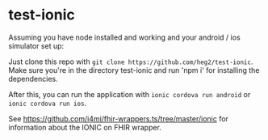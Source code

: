 # test-ionic
Assuming you have node installed and working and your android / ios simulator set up: 

Just clone this repo with `git clone https://github.com/heg2/test-ionic`. Make sure you're in the directory test-ionic and run 'npm i' for installing the dependencies. 

After this, you can run the application with `ionic cordova run android` or `ionic cordova run ios`.

See https://github.com/i4mi/fhir-wrappers.ts/tree/master/ionic for information about the IONIC on FHIR wrapper.
